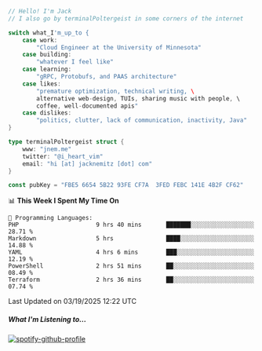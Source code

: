 ```go
// Hello! I'm Jack
// I also go by terminalPoltergeist in some corners of the internet

switch what_I'm_up_to {
    case work:
        "Cloud Engineer at the University of Minnesota"
    case building:
        "whatever I feel like"
    case learning:
        "gRPC, Protobufs, and PAAS architecture"
    case likes:
        "premature optimization, technical writing, \
        alternative web-design, TUIs, sharing music with people, \
        coffee, well-documented apis"
    case dislikes:
        "politics, clutter, lack of communication, inactivity, Java"
}

type terminalPoltergeist struct {
    www: "jnem.me"
    twitter: "@i_heart_vim"
    email: "hi [at] jacknemitz [dot] com"
}

const pubKey = "FBE5 6654 5B22 93FE CF7A  3FED FEBC 141E 4B2F CF62"
```

<!--START_SECTION:waka-->
📊 **This Week I Spent My Time On** 

```text
💬 Programming Languages: 
PHP                      9 hrs 40 mins       ███████░░░░░░░░░░░░░░░░░░   28.71 % 
Markdown                 5 hrs               ████░░░░░░░░░░░░░░░░░░░░░   14.88 % 
YAML                     4 hrs 6 mins        ███░░░░░░░░░░░░░░░░░░░░░░   12.19 % 
PowerShell               2 hrs 51 mins       ██░░░░░░░░░░░░░░░░░░░░░░░   08.49 % 
Terraform                2 hrs 36 mins       ██░░░░░░░░░░░░░░░░░░░░░░░   07.74 % 
```


 Last Updated on 03/19/2025 12:22 UTC
<!--END_SECTION:waka-->

##### What I'm Listening to...

[![spotify-github-profile](https://jnem.me/listening-item?maxAge=2592000)](https://jnem.me/listening)
